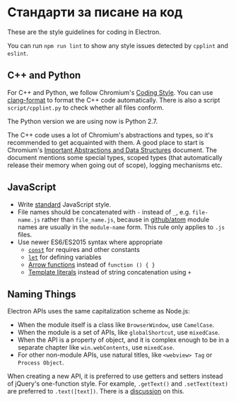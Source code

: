 # Стандарти за писане на код

These are the style guidelines for coding in Electron.

You can run `npm run lint` to show any style issues detected by `cpplint` and `eslint`.

## C++ and Python

For C++ and Python, we follow Chromium's [Coding Style](https://www.chromium.org/developers/coding-style). You can use [clang-format](clang-format.md) to format the C++ code automatically. There is also a script `script/cpplint.py` to check whether all files conform.

The Python version we are using now is Python 2.7.

The C++ code uses a lot of Chromium's abstractions and types, so it's recommended to get acquainted with them. A good place to start is Chromium's [Important Abstractions and Data Structures](https://www.chromium.org/developers/coding-style/important-abstractions-and-data-structures) document. The document mentions some special types, scoped types (that automatically release their memory when going out of scope), logging mechanisms etc.

## JavaScript

* Write [standard](https://npm.im/standard) JavaScript style.
* File names should be concatenated with `-` instead of `_`, e.g. `file-name.js` rather than `file_name.js`, because in [github/atom](https://github.com/github/atom) module names are usually in the `module-name` form. This rule only applies to `.js` files.
* Use newer ES6/ES2015 syntax where appropriate 
  * [`const`](https://developer.mozilla.org/en-US/docs/Web/JavaScript/Reference/Statements/const) for requires and other constants
  * [`let`](https://developer.mozilla.org/en-US/docs/Web/JavaScript/Reference/Statements/let) for defining variables
  * [Arrow functions](https://developer.mozilla.org/en-US/docs/Web/JavaScript/Reference/Functions/Arrow_functions) instead of `function () { }`
  * [Template literals](https://developer.mozilla.org/en-US/docs/Web/JavaScript/Reference/Template_literals) instead of string concatenation using `+`

## Naming Things

Electron APIs uses the same capitalization scheme as Node.js:

* When the module itself is a class like `BrowserWindow`, use `CamelCase`.
* When the module is a set of APIs, like `globalShortcut`, use `mixedCase`.
* When the API is a property of object, and it is complex enough to be in a separate chapter like `win.webContents`, use `mixedCase`.
* For other non-module APIs, use natural titles, like `<webview> Tag` or `Process Object`.

When creating a new API, it is preferred to use getters and setters instead of jQuery's one-function style. For example, `.getText()` and `.setText(text)` are preferred to `.text([text])`. There is a [discussion](https://github.com/electron/electron/issues/46) on this.